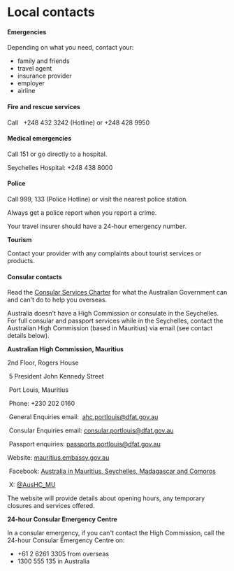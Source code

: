 # Local contacts

#### Emergencies

Depending on what you need, contact your:

* family and friends
* travel agent
* insurance provider
* employer
* airline

#### Fire and rescue services

Call   +248 432 3242 (Hotline) or +248 428 9950

#### Medical emergencies

Call 151 or go directly to a hospital.

Seychelles Hospital: +248 438 8000

#### Police

Call 999, 133 (Police Hotline) or visit the nearest police station.

Always get a police report when you report a crime.

Your travel insurer should have a 24-hour emergency number.

**Tourism**

Contact your provider with any complaints about tourist services or products.

#### Consular contacts

Read the [Consular Services Charter](/consular-services/consular-services-charter "Consular Services Charter") for what the Australian Government can and can't do to help you overseas.

Australia doesn't have a High Commission or consulate in the Seychelles. For full consular and passport services while in the Seychelles, contact the Australian High Commission (based in Mauritius) via email (see contact details below).

**Australian High Commission, Mauritius**

2nd Floor, Rogers House

 5 President John Kennedy Street

 Port Louis, Mauritius

 Phone: +230 202 0160

 General Enquiries email:  [ahc.portlouis@dfat.gov.au](mailto:ahc.portlouis@dfat.gov.au)

 Consular Enquiries email: [consular.portlouis@dfat.gov.au](mailto:consular.portlouis@dfat.gov.au)

 Passport enquiries: [passports.portlouis@dfat.gov.au](mailto:passports.portlouis@dfat.gov.au)

Website: [mauritius.embassy.gov.au](http://www.mauritius.highcommission.gov.au/plut/home.html)

 Facebook: [Australia in Mauritius, Seychelles, Madagascar and Comoros](https://www.facebook.com/ahcportlouis)

 X: [@AusHC\_MU](https://twitter.com/AusHC_MU)

The website will provide details about opening hours, any temporary closures and services offered.

**24-hour Consular Emergency Centre**

In a consular emergency, if you can't contact the High Commission, call the 24-hour Consular Emergency Centre on:

* +61 2 6261 3305 from overseas
* 1300 555 135 in Australia